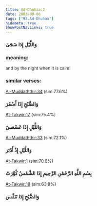 ```yaml
---
title: Ad-Dhuhaa:2
date: 2003-09-06
tags: ["93.Ad-Dhuhaa"]
hidemeta: true 
ShowPostNavLinks: true 
---
```

### وَاللَّيْلِ إِذَا سَجَىٰ
### meaning: 
and by the night when it is calm!
### similar verses: 

[Al-Muddaththir:34](/74/34) (sim:77.6%)

### وَالصُّبْحِ إِذَا أَسْفَرَ

[At-Takwir:17](/81/17) (sim:75.4%)

### وَاللَّيْلِ إِذَا عَسْعَسَ

[Al-Muddaththir:33](/74/33) (sim:72.1%)

### وَاللَّيْلِ إِذْ أَدْبَرَ

[At-Takwir:1](/81/1) (sim:70.6%)

### بِسْمِ اللَّهِ الرَّحْمَٰنِ الرَّحِيمِ إِذَا الشَّمْسُ كُوِّرَتْ

[At-Takwir:18](/81/18) (sim:63.8%)

### وَالصُّبْحِ إِذَا تَنَفَّسَ
